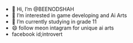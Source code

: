 - 👋 Hi, I’m @BEENODSHAH
- 👀 I’m interested in game developing and Ai Arts
- 🌱 I’m currently studying in grade 11
- 😄 follow meon intagram for unique ai arts
- facebook id;introvert

<!---
BEENODSHAH/BEENODSHAH is a ✨ special ✨ repository because its `README.md` (this file) appears on your GitHub profile.
You can click the Preview link to take a look at your changes.
--->

